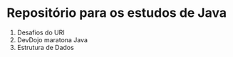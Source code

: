 # Repositório para os estudos de Java
1. Desafios do URI
2. DevDojo maratona Java
3. Estrutura de Dados
